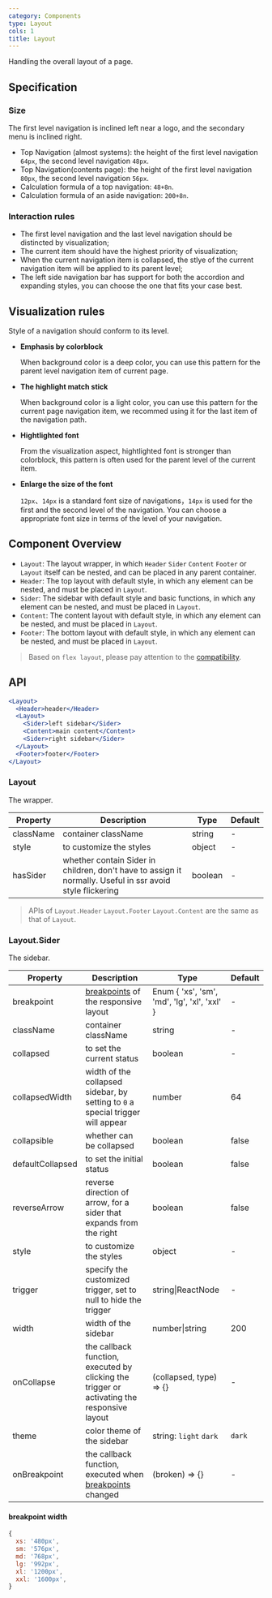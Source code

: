 ```yaml
---
category: Components
type: Layout
cols: 1
title: Layout
---
```


Handling the overall layout of a page.

## Specification

### Size

The first level navigation is inclined left near a logo, and the secondary menu is inclined right.

- Top Navigation (almost systems): the height of the first level navigation `64px`, the second level navigation `48px`.
- Top Navigation(contents page): the height of the first level navigation `80px`, the second level navigation `56px`.
- Calculation formula of a top navigation: `48+8n`.
- Calculation formula of an aside navigation: `200+8n`.

### Interaction rules

- The first level navigation and the last level navigation should be distincted by visualization;
- The current item should have the highest priority of visualization;
- When the current navigation item is collapsed, the stlye of the current navigation item will be applied to its parent level;
- The left side navigation bar has support for both the accordion and expanding styles, you can choose the one that fits your case best.

## Visualization rules

 Style of a navigation should conform to its level.

- **Emphasis by colorblock**

  When background color is a deep color, you can use this pattern for the parent level navigation item of current page.

- **The highlight match stick**

  When background color is a light color, you can use this pattern for the current page navigation item, we recommed using it for the last item of the navigation path.

- **Hightlighted font**

  From the visualization aspect, hightlighted font is stronger than colorblock, this pattern is often used for the parent level of the current item.

- **Enlarge the size of the font**

  `12px`、`14px` is a standard font size of navigations，`14px` is used for the first and the second level of the navigation. You can choose a appropriate font size in terms of the level of your navigation.

## Component Overview

- `Layout`: The layout wrapper, in which `Header` `Sider` `Content` `Footer` or `Layout` itself can be nested, and can be placed in any parent container.
- `Header`: The top layout with default style, in which any element can be nested, and must be placed in `Layout`.
- `Sider`: The sidebar with default style and basic functions, in which any element can be nested, and must be placed in `Layout`.
- `Content`: The content layout with default style, in which any element can be nested, and must be placed in `Layout`.
- `Footer`: The bottom layout with default style, in which any element can be nested, and must be placed in `Layout`.

> Based on `flex layout`, please pay attention to the [compatibility](http://caniuse.com/#search=flex).

## API

```jsx
<Layout>
  <Header>header</Header>
  <Layout>
    <Sider>left sidebar</Sider>
    <Content>main content</Content>
    <Sider>right sidebar</Sider>
  </Layout>
  <Footer>footer</Footer>
</Layout>
```

### Layout

The wrapper.

| Property | Description | Type | Default |
| -------- | ----------- | ---- | ------- |
| className | container className | string | - |
| style | to customize the styles | object | - |
| hasSider | whether contain Sider in children, don't have to assign it normally. Useful in ssr avoid style flickering | boolean | - |

> APIs of `Layout.Header` `Layout.Footer` `Layout.Content` are the same as that of `Layout`.

### Layout.Sider

The sidebar.

| Property | Description | Type | Default |
| -------- | ----------- | ---- | ------- |
| breakpoint | [breakpoints](/components/grid#api) of the responsive layout | Enum { 'xs', 'sm', 'md', 'lg', 'xl', 'xxl' } | - |
| className | container className | string | - |
| collapsed | to set the current status | boolean | - |
| collapsedWidth | width of the collapsed sidebar, by setting to `0` a special trigger will appear | number | 64 |
| collapsible | whether can be collapsed | boolean | false |
| defaultCollapsed | to set the initial status | boolean | false |
| reverseArrow | reverse direction of arrow, for a sider that expands from the right | boolean | false |
| style | to customize the styles | object | - |
| trigger | specify the customized trigger, set to null to hide the trigger | string\|ReactNode | - |
| width | width of the sidebar | number\|string | 200 |
| onCollapse | the callback function, executed by clicking the trigger or activating the responsive layout | (collapsed, type) => {} | - |
| theme | color theme of the sidebar | string: `light` `dark` | `dark` |
| onBreakpoint | the callback function, executed when [breakpoints](/components/grid#api) changed | (broken) => {} | - |

#### breakpoint width

```js
{
  xs: '480px',
  sm: '576px',
  md: '768px',
  lg: '992px',
  xl: '1200px',
  xxl: '1600px',
}
```
